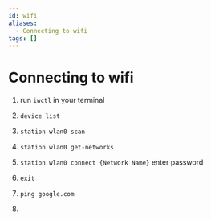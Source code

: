```yaml
---
id: wifi
aliases:
  - Connecting to wifi
tags: []
---
```


# Connecting to wifi

1. run `iwctl` in your terminal

2. `device list`

3. `station wlan0 scan`

4. `station wlan0 get-networks`

5. `station wlan0 connect {Network Name}`
enter password

6. `exit`

7. `ping google.com`

8.
